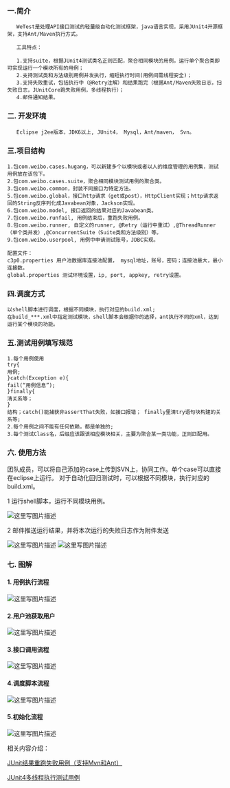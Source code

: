 ### 一.简介
```
   WeTest是处理API接口测试的轻量级自动化测试框架，java语言实现，采用JUnit4开源框架，支持Ant/Maven执行方式。

   工具特点：
       
   1.支持suite，根据JUnit4测试类名正则匹配，聚合相同模块的用例，运行单个聚合类即可实现运行一个模块所有的用例；
   2.支持测试类和方法级别用例并发执行，缩短执行时间(用例间需线程安全)；
   3.支持失败重试，包括执行中（@Retry注解）和结果跑完（根据Ant/Maven失败日志，扫失败日志，JUnitCore跑失败用例，多线程执行）； 
   4.邮件通知结果。
```

### 二. 开发环境

```    
   Eclipse j2ee版本，JDK6以上, JUnit4， Mysql，Ant/maven， Svn。
```
### 三.项目结构

```
1.包com.weibo.cases.hugang，可以新建多个以模块或者以人的维度管理的用例集，测试用例放在该包下。
2.包com.weibo.cases.suite，聚合相同模块测试用例的聚合类。
3.包com.weibo.common，封装不同接口为特定方法。
5.包com.weibo.global，接口http请求（get或post），HttpClient实现；http请求返回的String反序列化成Javabean对象，Jackson实现。
6.包com.weibo.model, 接口返回的结果对应的Javabean类。
7.包com.weibo.runfail, 用例结束后，重跑失败用例。
8.包com.weibo.runner, 自定义的runner, @Retry（运行中重试）,@ThreadRunner（单个类并发）,@ConcurrentSuite（Suite类和方法级别）等。
9.包com.weibo.userpool, 用例中申请测试账号，JDBC实现。

配置文件：
c3p0.properties 用户池数据库连接池配置， mysql地址，账号，密码；连接池最大，最小连接数。
global.properties 测试环境设置，ip, port, appkey, retry设置。

```

### 四.调度方式

```
以shell脚本进行调度，根据不同模块，执行对应的build.xml;
在build_***.xml中指定测试模块，shell脚本会根据你的选择，ant执行不同的xml，达到运行某个模块的功能。     
```
### 五.测试用例填写规范

```
1.每个用例使用
try{
用例;
}catch(Exception e){
fail(“用例信息”);
}finally{
清关系等；
}
结构；catch()能捕获非assertThat失败，如接口报错； finally里清try语句块构建的关系等;
2.每个用例之间不能有任何依赖，都是单独的;
3.每个测试Class名，后缀应该跟该相应模块相关，主要为聚合某一类功能，正则匹配用。
```

### 六. 使用方法


   团队成员，可以将自己添加的case上传到SVN上，协同工作。单个case可以直接在eclipse上运行。
   对于自动化回归测试时，可以根据不同模块，执行对应的build.xml。
   
1 运行shell脚本，运行不同模块用例。

![这里写图片描述](http://img.blog.csdn.net/20150904154245930)


2 邮件推送运行结果，并将本次运行的失败日志作为附件发送

![这里写图片描述](http://img.blog.csdn.net/20150904115617809)
![这里写图片描述](http://img.blog.csdn.net/20150904115526196)

### 七. 图解

#### 1. 用例执行流程

![这里写图片描述](http://img.blog.csdn.net/20150904113558088)

#### 2.用户池获取用户

![这里写图片描述](http://img.blog.csdn.net/20150904113751032)

#### 3.接口调用流程   

![这里写图片描述](http://img.blog.csdn.net/20150904113815022)

#### 4.调度脚本流程

![这里写图片描述](http://img.blog.csdn.net/20150904113941095)

#### 5.初始化流程

![这里写图片描述](http://img.blog.csdn.net/20150904113955968)



相关内容介绍：

 [JUnit结果重跑失败用例（支持Mvn和Ant）](http://blog.csdn.net/neven7/article/details/45221685) 
 
 [JUnit4多线程执行测试用例](http://blog.csdn.net/neven7/article/details/45555687) 
